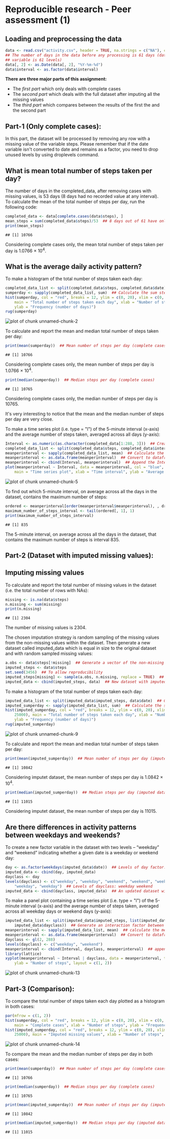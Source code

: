 Reproducible research - Peer assessment (1)
========================================================


## Loading and preprocessing the data


```r
data <- read.csv("activity.csv", header = TRUE, na.strings = c("NA"), comment.char = "")
## The number of days in the data before any processing is 61 days (date
## variable is 61 levels)
data[, 2] <- as.Date(data[, 2], "%Y-%m-%d")
data$interval <- as.factor(data$interval)
```


**There are three major parts of this assignment:**
* The *first part* which only deals with complete cases
* The *second part* which deals with the full dataset after imputing all the missing values
* The *third part* which compares between the results of the first the and the second part

## Part-1 (Only complete cases): 
In this part, the dataset will be processed by removing any row with a missing value of the variable steps. Please remember that if the date variable isn't converted to date and remains as a factor, you need to drop unused levels by using droplevels command.

## What is mean total number of steps taken per day?

The number of days in the completed_data, after removing cases with missing values, is 53 days (8 days had no recorded value at any interval).
To calculate the mean of the total number of steps per day, run the following code:


```r
completed_data <- data[complete.cases(data$steps), ]
mean_steps = sum(completed_data$steps)/53  ## 8 days out of 61 have only missing values 
print(mean_steps)
```

```
## [1] 10766
```


Considering complete cases only, the mean total number of steps taken per day is 1.0766 &times; 10<sup>4</sup>.

## What is the average daily activity pattern?

To make a histogram of the total number of steps taken each day:


```r
completed_data_list <- split(completed_data$steps, completed_data$date)  ## Generate a list based on date
sumperday <- sapply(completed_data_list, sum)  ## Calculate the sum steps per day
hist(sumperday, col = "red", breaks = 12, ylim = c(0, 20), xlim = c(0, 25000), 
    main = "Total number of steps taken each day", xlab = "Number of steps", 
    ylab = "Frequency (number of days)")
rug(sumperday)
```

![plot of chunk unnamed-chunk-2](figure/unnamed-chunk-2.png) 


To calculate and report the mean and median total number of steps taken per day:


```r
print(mean(sumperday))  ## Mean number of steps per day (complete cases)
```

```
## [1] 10766
```


Considering complete cases only, the mean number of steps per day is 1.0766 &times; 10<sup>4</sup>.


```r
print(median(sumperday))  ## Median steps per day (complete cases)
```

```
## [1] 10765
```


Considering complete cases only, the median number of steps per day is 10765.

It's very interesting to notice that the mean and the median number of steps per day are very close.

To make a time series plot (i.e. type = "l") of the 5-minute interval (x-axis) and the average number of steps taken, averaged across all days (y-axis):

```r
Interval <- as.numeric(as.character(completed_data[1:288, 3]))  ## Create a vector of the 5-minutes intervals in order to allow latter plotting as a line
completed_data_list <- split(completed_data$steps, completed_data$interval)  ## Generate a list based on interval
meanperinterval <- sapply(completed_data_list, mean)  ## Calculate the mean steps per interval
meanperinterval <- as.data.frame(meanperinterval)  ## Convert to dataframe
meanperinterval <- cbind(Interval, meanperinterval)  ## Append the Interval numeric vector
plot(meanperinterval ~ Interval, data = meanperinterval, col = "blue", type = "l", 
    main = "Time series plot", xlab = "Time interval", ylab = "Average steps per interval")
```

![plot of chunk unnamed-chunk-5](figure/unnamed-chunk-5.png) 


To find out which 5-minute interval, on average across all the days in the dataset, contains the maximum number of steps:


```r
ordered <- meanperinterval[order(meanperinterval$meanperinterval), , drop = FALSE]
maximum_number_of_steps_interval <- tail(ordered[, 1], 1)
print(maximum_number_of_steps_interval)
```

```
## [1] 835
```


The 5-minute interval, on average across all the days in the dataset, that contains the maximum number of steps is interval 835.


## Part-2 (Dataset with imputed missing values):

## Imputing missing values

To calculate and report the total number of missing values in the dataset (i.e. the total number of rows with NAs):


```r
missing <- is.na(data$steps)
n.missing <- sum(missing)
print(n.missing)
```

```
## [1] 2304
```


The number of missing values is 2304.

The chosen imputation strategy is random sampling of the missing values from the non-missing values within the dataset. Then generate a new dataset called imputed_data which is equal in size to the original dataset and with random sampled missing values:


```r
a.obs <- data$steps[!missing]  ## Generate a vector of the non-missing values
imputed_steps <- data$steps
set.seed(3456)  ## To allow reproducibility
imputed_steps[missing] <- sample(a.obs, n.missing, replace = TRUE)  ## Random sampling
imputed_data <- cbind(imputed_steps, data)  ## New dataset with imputed missing values
```


To make a histogram of the total number of steps taken each day:


```r
imputed_data_list <- split(imputed_data$imputed_steps, data$date)  ## Generate a list based on date
imputed_sumperday <- sapply(imputed_data_list, sum)  ## Calculate the sum steps per day
hist(imputed_sumperday, col = "red", breaks = 12, ylim = c(0, 20), xlim = c(0, 
    25000), main = "Total number of steps taken each day", xlab = "Number of steps", 
    ylab = "Frequency (number of days)")
rug(imputed_sumperday)
```

![plot of chunk unnamed-chunk-9](figure/unnamed-chunk-9.png) 


To calculate and report the mean and median total number of steps taken per day:


```r
print(mean(imputed_sumperday))  ## Mean number of steps per day (imputed dataset)
```

```
## [1] 10842
```


Considering imputet dataset, the mean number of steps per day is 1.0842 &times; 10<sup>4</sup>.


```r
print(median(imputed_sumperday))  ## Median steps per day (imputed dataset)
```

```
## [1] 11015
```


Considering imputet dataset, the mean number of steps per day is 11015.


## Are there differences in activity patterns between weekdays and weekends?

To create a new factor variable in the dataset with two levels – “weekday” and “weekend” indicating whether a given date is a weekday or weekend day:


```r
day <- as.factor(weekdays(imputed_data$date))  ## Levels of day factor: Friday Monday Saturday Sunday Thursday Tuesday Wednesday
imputed_data <- cbind(day, imputed_data)
dayclass <- day
levels(dayclass) <- c("weekday", "weekday", "weekend", "weekend", "weekday", 
    "weekday", "weekday")  ## Levels of dayclass: weekday weekend
imputed_data <- cbind(dayclass, imputed_data)  ## An updated dataset with the dayclass variable
```


To make a panel plot containing a time series plot (i.e. type = "l") of the 5-minute interval (x-axis) and the average number of steps taken, averaged across all weekday days or weekend days (y-axis):


```r
imputed_data_list <- split(imputed_data$imputed_steps, list(imputed_data$interval, 
    imputed_data$dayclass))  ## Generate an interaction factor between the interval and the dayclass
meanperinterval <- sapply(imputed_data_list, mean)  ## calculate the mean per interaction level
meanperinterval <- as.data.frame(meanperinterval)  ## Convert to dataframe
dayclass <- gl(2, 288)
levels(dayclass) <- c("weekday", "weekend")
meanperinterval <- cbind(Interval, dayclass, meanperinterval)  ## append two columns; one for the interval and the other for the dayclass
library(lattice)
xyplot(meanperinterval ~ Interval | dayclass, data = meanperinterval, type = "l", 
    ylab = "Number of steps", layout = c(1, 2))
```

![plot of chunk unnamed-chunk-13](figure/unnamed-chunk-13.png) 

## Part-3 (Comparison): 

To compare the total number of steps taken each day plotted as a histogram in both cases:

```r
par(mfrow = c(1, 2))
hist(sumperday, col = "red", breaks = 12, ylim = c(0, 20), xlim = c(0, 25000), 
    main = "Complete cases", xlab = "Number of steps", ylab = "Frequency (number of days)")
hist(imputed_sumperday, col = "red", breaks = 12, ylim = c(0, 20), xlim = c(0, 
    25000), main = "Imputed missing values", xlab = "Number of steps", ylab = "Frequency (number of days)")
```

![plot of chunk unnamed-chunk-14](figure/unnamed-chunk-14.png) 


To compare the mean and the median number of steps per day in both cases:


```r
print(mean(sumperday))  ## Mean number of steps per day (complete cases)
```

```
## [1] 10766
```

```r
print(median(sumperday))  ## Median steps per day (complete cases)
```

```
## [1] 10765
```

```r
print(mean(imputed_sumperday))  ## Mean number of steps per day (imputed dataset)
```

```
## [1] 10842
```

```r
print(median(imputed_sumperday))  ## Median steps per day (imputed dataset)
```

```
## [1] 11015
```


